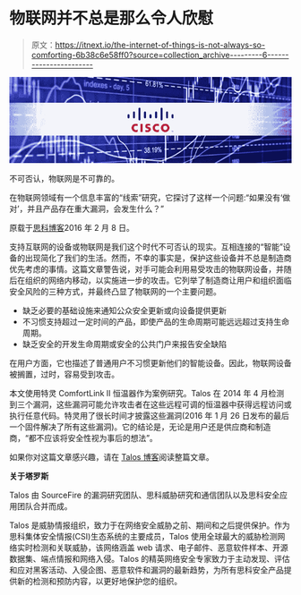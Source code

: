 # 物联网并不总是那么令人欣慰

> 原文：<https://itnext.io/the-internet-of-things-is-not-always-so-comforting-6b38c6e58ff0?source=collection_archive---------6----------------------->

![](img/c97783d9d75b922418688f2340a85260.png)

不可否认，物联网是不可靠的。

在物联网领域有一个信息丰富的“线索”研究，它探讨了这样一个问题:“如果没有‘做对’，并且产品存在重大漏洞，会发生什么？”

原载于[思科博客](http://blogs.cisco.com/security/talos/trane-iot)2016 年 2 月 8 日。

支持互联网的设备或物联网是我们这个时代不可否认的现实。互相连接的“智能”设备的出现简化了我们的生活。然而，不幸的事实是，保护这些设备并不总是制造商优先考虑的事情。这篇文章警告说，对手可能会利用易受攻击的物联网设备，并随后在组织的网络内移动，以实施进一步的攻击。它列举了制造商让用户和组织面临安全风险的三种方式，并最终凸显了物联网的一个主要问题。

*   缺乏必要的基础设施来通知公众安全更新或向设备提供更新
*   不习惯支持超过一定时间的产品，即使产品的生命周期可能远远超过支持生命周期。
*   缺乏安全的开发生命周期或安全的公共门户来报告安全缺陷

在用户方面，它也描述了普通用户不习惯更新他们的智能设备。因此，物联网设备被搁置，过时，容易受到攻击。

本文使用特灵 ComfortLink II 恒温器作为案例研究。Talos 在 2014 年 4 月检测到三个漏洞，这些漏洞可能允许攻击者在这些远程可调的恒温器中获得远程访问或执行任意代码。特灵用了很长时间才披露这些漏洞(2016 年 1 月 26 日发布的最后一个固件解决了所有这些漏洞)。它的结论是，无论是用户还是供应商和制造商，“都不应该将安全性视为事后的想法”。

如果你对这篇文章感兴趣，请在 [Talos 博客](http://blog.talosintel.com/2016/02/trane-iot.html#more)阅读整篇文章。

**关于塔罗斯**

Talos 由 SourceFire 的漏洞研究团队、思科威胁研究和通信团队以及思科安全应用团队合并而成。

Talos 是威胁情报组织，致力于在网络安全威胁之前、期间和之后提供保护。作为思科集体安全情报(CSI)生态系统的主要成员，Talos 使用全球最大的威胁检测网络实时检测和关联威胁，该网络涵盖 web 请求、电子邮件、恶意软件样本、开源数据集、端点情报和网络入侵。Talos 的精英网络安全专家致力于主动发现、评估和应对黑客活动、入侵企图、恶意软件和漏洞的最新趋势，为所有思科安全产品提供新的检测和预防内容，以更好地保护您的组织。